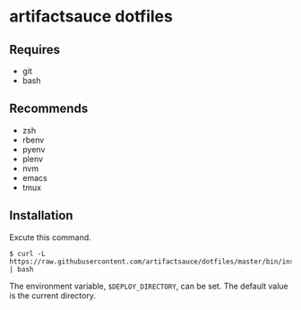 # artifactsauce dotfiles

## Requires

- git
- bash

## Recommends

- zsh
- rbenv
- pyenv
- plenv
- nvm
- emacs
- tmux

## Installation

Excute this command.

```console
$ curl -L https://raw.githubusercontent.com/artifactsauce/dotfiles/master/bin/install | bash
```

The environment variable, `$DEPLOY_DIRECTORY`, can be set.
The default value is the current directory.
